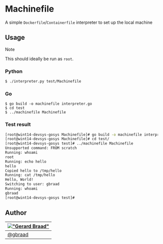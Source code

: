 Machinefile
===========

A simple `Dockerfile`/`Containerfile` interpreter to set up the local machine


## Usage

> [!NOTE]
> This should ideally be run as `root`.

### Python

```bash
$ ./interpreter.py test/Machinefile
```

### Go

```
$ go build -o machinefile interpreter.go
$ cd test
$ ../machinefile Machinefile
```

### Test result

```bash
[root@wint14-devsys-gosys Machinefile]# go build -o machinefile interpreter.go
[root@wint14-devsys-gosys Machinefile]# cd test/
[root@wint14-devsys-gosys test]# ../machinefile Machinefile
Unsupported command: FROM scratch
Running: whoami
root
Running: echo hello
hello
Copied hello to /tmp/hello
Running: cat /tmp/hello
Hello, World!
Switching to user: gbraad
Running: whoami
gbraad
[root@wint14-devsys-gosys test]#
```


## Author

| [!["Gerard Braad"](http://gravatar.com/avatar/e466994eea3c2a1672564e45aca844d0.png?s=60)](http://gbraad.nl "Gerard Braad <me@gbraad.nl>") |
|---|
| [@gbraad](https://gbraad.nl/social) |

